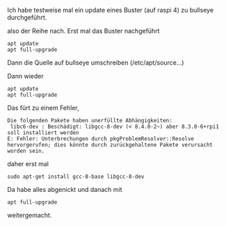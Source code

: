 Ich habe testweise mal ein update eines Buster (auf raspi 4) zu bullseye durchgeführt.


also der Reihe nach.
Erst mal das Buster nachgeführt
```
apt update
apt full-upgrade
```
Dann die Quelle auf bullseye umschreiben (/etc/apt/source...)

Dann wieder
```
apt update
apt full-upgrade
```
Das fürt zu einem Fehler, 
```
Die folgenden Pakete haben unerfüllte Abhängigkeiten:
 libc6-dev : Beschädigt: libgcc-8-dev (< 8.4.0-2~) aber 8.3.0-6+rpi1 soll installiert werden
E: Fehler: Unterbrechungen durch pkgProblemResolver::Resolve hervorgerufen; dies könnte durch zurückgehaltene Pakete verursacht worden sein.
```
daher erst mal
```
sudo apt-get install gcc-8-base libgcc-8-dev
```
Da habe alles abgenickt und danach mit 

```
apt full-upgrade
```
weitergemacht.


